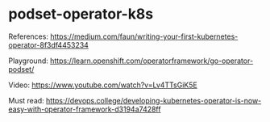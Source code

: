# podset-operator-k8s

References: https://medium.com/faun/writing-your-first-kubernetes-operator-8f3df4453234

Playground: https://learn.openshift.com/operatorframework/go-operator-podset/

Video: https://www.youtube.com/watch?v=Lv4TTsGiK5E

Must read: https://devops.college/developing-kubernetes-operator-is-now-easy-with-operator-framework-d3194a7428ff
